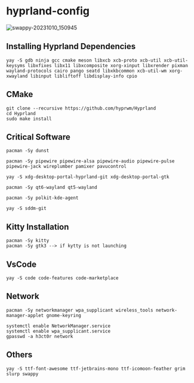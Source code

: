 # hyprland-config
![swappy-20231010_150945](https://github.com/HectoR3yes/hyprland-config/assets/77632055/07e93e87-9246-44ca-8051-932644728f5d)

## Installing Hyprland Dependencies

```shell
yay -S gdb ninja gcc cmake meson libxcb xcb-proto xcb-util xcb-util-keysyms libxfixes libx11 libxcomposite xorg-xinput libxrender pixman wayland-protocols cairo pango seatd libxkbcommon xcb-util-wm xorg-xwayland libinput libliftoff libdisplay-info cpio
```

## CMake

```shell
git clone --recursive https://github.com/hyprwm/Hyprland
cd Hyprland
sudo make install
```
## Critical Software

```shell
pacman -Sy dunst
```

```shell
pacman -Sy pipewire pipewire-alsa pipewire-audio pipewire-pulse pipewire-jack wireplumber pamixer pavucontrol
```

```shell
yay -S xdg-desktop-portal-hyprland-git xdg-desktop-portal-gtk
```

```
pacman -Sy qt6-wayland qt5-wayland
```

```shell
pacman -Sy polkit-kde-agent
```

```shell
yay -S sddm-git
```

## Kitty Installation

```shell
pacman -Sy kitty
pacman -Sy gtk3 --> if kytty is not launching
```

## VsCode

```shell
yay -S code code-features code-marketplace
```

## Network

```shell
pacman -Sy networkmanager wpa_supplicant wireless_tools network-manager-applet gnome-keyring
```

```shell
systemctl enable NetworkManager.service
systemctl enable wpa_supplicant.service
gpasswd -a h3ct0r network
```

## Others

```shell
yay -S ttf-font-awesome ttf-jetbrains-mono ttf-icomoon-feather grim slurp swappy
```
